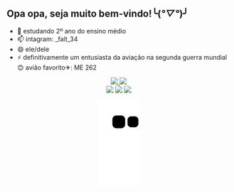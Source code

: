 ## Opa opa, seja muito bem-vindo!╰(*°▽°*)╯

- 🔭 estudando 2º ano do ensino médio
- 📫 intagram: _falt_34
- 😄 ele/dele
- ⚡ definitivamente um entusiasta da aviação na segunda guerra mundial 😊 avião favorito✈: ME 262

<div align="center">
  <a href="https://github.com/maurifalt">
  <img height="180em" src="https://github-readme-stats.vercel.app/api?username=maurifalt&show_icons=false&theme=dark&include_all_commits=true&count_private=true"/>
  <img height="180em" src="https://github-readme-stats.vercel.app/api/top-langs/?username=maurifalt&layout=compact&langs_count=7&theme=dark"/>
</div>
  
<div align="center">
  <a href="https://www.instagram.com/_falt_34/" target="_blank"><img src="https://img.shields.io/badge/-Instagram-%23E4405F?style=for-the-badge&logo=instagram&logoColor=white" target="_blank"></a> 
  <a href = "mailto:mauriciomelo540@gmail.com"><img src="https://img.shields.io/badge/-Gmail-%23333?style=for-the-badge&logo=gmail&logoColor=white" target="_blank"></a>
  <a href="https://www.linkedin.com/in/mauricio-assun%C3%A7%C3%A3o-095729223/" target="_blank"><img src="https://img.shields.io/badge/-LinkedIn-%230077B5?style=for-the-badge&logo=linkedin&logoColor=white" target="_blank"></a> 
  
  ![Snake animation](https://github.com/rafaballerini/rafaballerini/blob/output/github-contribution-grid-snake.svg)
  
 </div>
   
  
  
    
